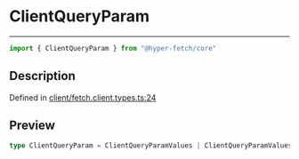 

# ClientQueryParam

<div class="api-docs__separator" data-reactroot="">

---

</div><div class="api-docs__import" data-reactroot="">

```ts
import { ClientQueryParam } from "@hyper-fetch/core"
```

</div><div class="api-docs__section">

## Description

</div><div class="api-docs__description"><span class="api-docs__do-not-parse">



</span></div><p class="api-docs__definition">

Defined in [client/fetch.client.types.ts:24](https://github.com/BetterTyped/hyper-fetch/blob/c746dc1f/packages/core/src/client/fetch.client.types.ts#L24)

</p><div class="api-docs__section">

## Preview

</div><div class="api-docs__preview type single">

```ts
type ClientQueryParam = ClientQueryParamValues | ClientQueryParamValues[] | Record<string, ClientQueryParamValues>;
```

</div>